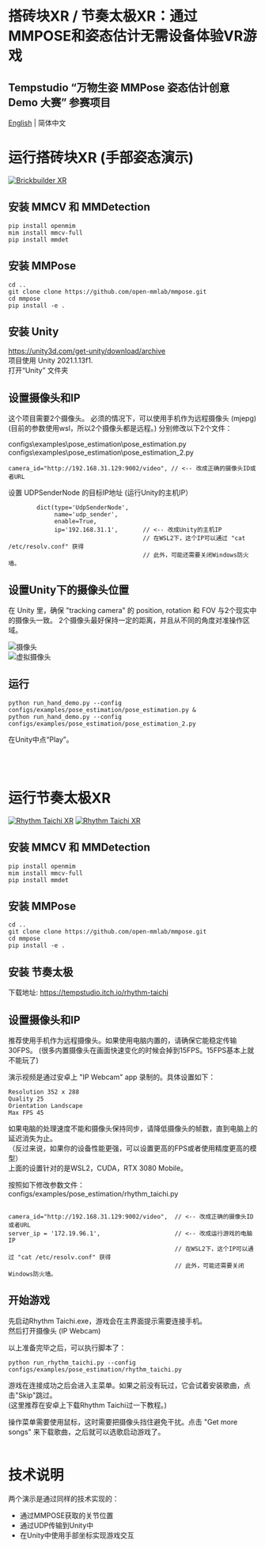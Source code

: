 # 搭砖块XR / 节奏太极XR：通过MMPOSE和姿态估计无需设备体验VR游戏
## Tempstudio “万物生姿 MMPose 姿态估计创意 Demo 大赛” 参赛项目
[English](/README.md) | 简体中文
&nbsp;



# 运行搭砖块XR (手部姿态演示)

[![Brickbuilder XR](image/Video0.png)](https://raw.githubusercontent.com/tempstudio/mmpose-contest-brickbuilder-xr/main/video/Brickbuilder%20XR%20HD.mp4) 

## 安装 MMCV 和 MMDetection

```shell
pip install openmim
mim install mmcv-full
pip install mmdet
```

## 安装 MMPose

```shell
cd ..
git clone clone https://github.com/open-mmlab/mmpose.git
cd mmpose
pip install -e .
```

## 安装 Unity 

https://unity3d.com/get-unity/download/archive  
项目使用 Unity 2021.1.13f1.  
打开“Unity” 文件夹

## 设置摄像头和IP

这个项目需要2个摄像头。
必须的情况下，可以使用手机作为远程摄像头 (mjepg) (目前的参数使用wsl，所以2个摄像头都是远程。)
分别修改以下2个文件：

configs\examples\pose_estimation\pose_estimation.py  
configs\examples\pose_estimation\pose_estimation_2.py

```
camera_id="http://192.168.31.129:9002/video", // <-- 改成正确的摄像头ID或者URL
```

设置 UDPSenderNode 的目标IP地址 (运行Unity的主机IP）

```
        dict(type='UdpSenderNode',
             name='udp_sender',
             enable=True,
             ip='192.168.31.1',       // <-- 改成Unity的主机IP
                                      // 在WSL2下，这个IP可以通过 "cat /etc/resolv.conf" 获得
                                      // 此外，可能还需要关闭Windows防火墙。
```


## 设置Unity下的摄像头位置

在 Unity 里，确保 "tracking camera" 的 position, rotation 和 FOV 与2个现实中的摄像头一致。
2个摄像头最好保持一定的距离，并且从不同的角度对准操作区域。

![摄像头](/image/Camera0.png)  
![虚拟摄像头](/image/Camera1.png)

## 运行

```shell
python run_hand_demo.py --config configs/examples/pose_estimation/pose_estimation.py &
python run_hand_demo.py --config configs/examples/pose_estimation/pose_estimation_2.py
```

在Unity中点“Play”。

\
&nbsp;

# 运行节奏太极XR

[![Rhythm Taichi XR](image/Video1.png)](https://raw.githubusercontent.com/tempstudio/mmpose-contest-brickbuilder-xr/main/video/Rhythm%20Taichi%20XR%201%20HD.mp4) 
[![Rhythm Taichi XR](image/Video2.png)](https://raw.githubusercontent.com/tempstudio/mmpose-contest-brickbuilder-xr/main/video/Rhythm%20Taichi%20XR%202.mp4)


## 安装 MMCV 和 MMDetection

```shell
pip install openmim
mim install mmcv-full
pip install mmdet
```

## 安装 MMPose

```shell
cd ..
git clone clone https://github.com/open-mmlab/mmpose.git
cd mmpose
pip install -e .
```

## 安装 节奏太极

下载地址: https://tempstudio.itch.io/rhythm-taichi


## 设置摄像头和IP

推荐使用手机作为远程摄像头。如果使用电脑内置的，请确保它能稳定传输30FPS。
(很多内置摄像头在画面快速变化的时候会掉到15FPS。15FPS基本上就不能玩了)  

演示视频是通过安卓上 "IP Webcam" app 录制的。具体设置如下：

```
Resolution 352 x 288   
Quality 25  
Orientation Landscape  
Max FPS 45   
```

如果电脑的处理速度不能和摄像头保持同步，请降低摄像头的帧数，直到电脑上的延迟消失为止。  
（反过来说，如果你的设备性能更强，可以设置更高的FPS或者使用精度更高的模型）  
上面的设置针对的是WSL2，CUDA，RTX 3080 Mobile。

按照如下修改参数文件：  
configs/examples/pose_estimation/rhythm_taichi.py

```

camera_id="http://192.168.31.129:9002/video",  // <-- 改成正确的摄像头ID或者URL
server_ip = '172.19.96.1',                     // <-- 改成运行游戏的电脑IP
                                               // 在WSL2下，这个IP可以通过 "cat /etc/resolv.conf" 获得
                                               // 此外，可能还需要关闭Windows防火墙。

```


## 开始游戏

先启动Rhythm Taichi.exe，游戏会在主界面提示需要连接手机。  
然后打开摄像头 (IP Webcam)

以上准备完毕之后，可以执行脚本了：

```shell
python run_rhythm_taichi.py --config configs/examples/pose_estimation/rhythm_taichi.py
```

游戏在连接成功之后会进入主菜单。如果之前没有玩过，它会试着安装歌曲，点击"Skip"跳过。  
(这里推荐在安卓上下载Rhythm Taichi过一下教程。)

操作菜单需要使用鼠标，这时需要把摄像头挡住避免干扰。点击 "Get more songs" 来下载歌曲，之后就可以选歌启动游戏了。
\
&nbsp;


# 技术说明

两个演示是通过同样的技术实现的：
* 通过MMPOSE获取的关节位置
* 通过UDP传输到Unity中
* 在Unity中使用手部坐标实现游戏交互

\
&nbsp;

